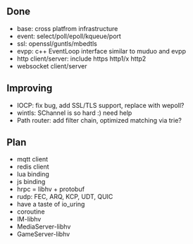## Done

- base: cross platfrom infrastructure
- event: select/poll/epoll/kqueue/port
- ssl: openssl/guntls/mbedtls
- evpp: c++ EventLoop interface similar to muduo and evpp
- http client/server: include https http1/x http2
- websocket client/server

## Improving

- IOCP: fix bug, add SSL/TLS support, replace with wepoll?
- wintls: SChannel is so hard :) need help
- Path router: add filter chain, optimized matching via trie?

## Plan

- mqtt client
- redis client
- lua binding
- js binding
- hrpc = libhv + protobuf
- rudp: FEC, ARQ, KCP, UDT, QUIC
- have a taste of io_uring
- coroutine
- IM-libhv
- MediaServer-libhv
- GameServer-libhv
